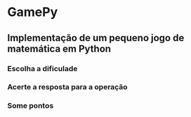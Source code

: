 # GamePy
## Implementação de um pequeno jogo de matemática em Python

### Escolha a dificulade
### Acerte a resposta para a operação
### Some pontos
